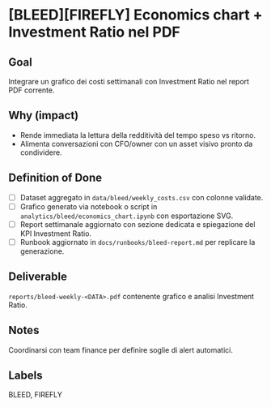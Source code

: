 # [BLEED][FIREFLY] Economics chart + Investment Ratio nel PDF

## Goal
Integrare un grafico dei costi settimanali con Investment Ratio nel report PDF corrente.

## Why (impact)
- Rende immediata la lettura della redditività del tempo speso vs ritorno.
- Alimenta conversazioni con CFO/owner con un asset visivo pronto da condividere.

## Definition of Done
- [ ] Dataset aggregato in `data/bleed/weekly_costs.csv` con colonne validate.
- [ ] Grafico generato via notebook o script in `analytics/bleed/economics_chart.ipynb` con esportazione SVG.
- [ ] Report settimanale aggiornato con sezione dedicata e spiegazione del KPI Investment Ratio.
- [ ] Runbook aggiornato in `docs/runbooks/bleed-report.md` per replicare la generazione.

## Deliverable
`reports/bleed-weekly-<DATA>.pdf` contenente grafico e analisi Investment Ratio.

## Notes
Coordinarsi con team finance per definire soglie di alert automatici.

## Labels
BLEED, FIREFLY
